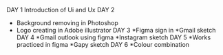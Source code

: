 DAY 1
Introduction of Ui and Ux
DAY 2
* Background removing in Photoshop
* Logo creating in Adobe illustrator 
DAY 3
*Figma sign in
*Gmail sketch
DAY 4
*Gmail outlook using figma
*Instagram sketch
DAY 5
*Works practiced in figma
*Gapy sketch 
DAY 6
*Colour combination 
